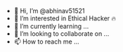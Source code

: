 - 👋 Hi, I’m @abhinav51521
- 👀 I’m interested in Ethical Hacker 🔥
- 🌱 I’m currently learning ...
- 💞️ I’m looking to collaborate on ...
- 📫 How to reach me ...

<!---
abhinav51521/abhinav51521 is a ✨ special ✨ repository because its `README.md` (this file) appears on your GitHub profile.
You can click the Preview link to take a look at your changes.
--->
